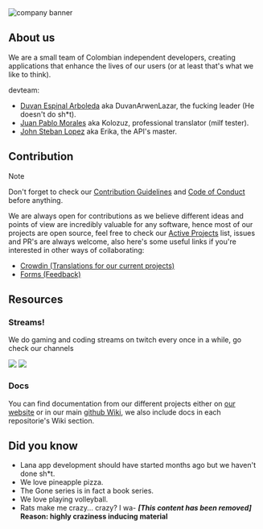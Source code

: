 <img src="../main/images/readme_banner.png" alt="company banner">

## About us

We are a small team of Colombian independent developers, creating applications that enhance the lives of our users (or at least that's what we like to think).

devteam:
- [Duvan Espinal Arboleda](https://github.com/DuvanArwenLazar) aka DuvanArwenLazar, the fucking leader (He doesn't do sh*t).
- [Juan Pablo Morales](https://github.com/Kolozuz) aka Kolozuz, professional translator (milf tester).
- [John Steban Lopez](https://github.com/JohnGolgota) aka Erika, the API's master.

## Contribution

>[!NOTE]
>Don't forget to check our [Contribution Guidelines](https://github.com/Lana-Software/.github/blob/e29d71cd0cab5216681e54efa723da4e240cf971/CONTRIBUTING.md) and [Code of Conduct](https://github.com/Lana-Software/.github/blob/e29d71cd0cab5216681e54efa723da4e240cf971/CODE_OF_CONDUCT.md) before anything.

We are always open for contributions as we believe different ideas and points of view are incredibly valuable for any software, hence most of our projects are open source, feel free to check our [Active Projects](https://github.com/Lana-Software/) list, issues and PR's are always welcome, also here's some useful links if you're interested in other ways of collaborating:

- [Crowdin (Translations for our current projects)](crowdin.com/lanasoftware)
- [Forms (Feedback)](https://forms.gle/jvEjYewxCpoNUMf8A)

## Resources
### Streams!
We do gaming and coding streams on twitch every once in a while, go check our channels

<a href="https://www.twitch.tv/eldusvan"><img src="https://img.shields.io/badge/eldusvan-9146ff?style=flat&logo=twitch&logoColor=white"/></a>
<a href="https://www.twitch.tv/krdinalgaming"><img src="https://img.shields.io/badge/-krdinalgaming-9146ff?style=flat&logo=twitch&logoColor=white"/></a>

### Docs

You can find documentation from our different projects either on [our website](lanasoftware.com) or in our main [github Wiki](https://github.com/Lana-Software/.github/wiki), we also include docs in each repositorie's Wiki section.

## Did you know

- Lana app development should have started months ago but we haven't done sh*t.
- We love pineapple pizza.
- The Gone series is in fact a book series.
- We love playing volleyball.
- Rats make me crazy... crazy? I wa- **_[This content has been removed]_ Reason: highly craziness inducing material**

